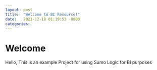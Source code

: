 ```yaml
---
layout: post
title:  "Welcome to BI Resource!"
date:   2021-12-18 01:19:53 -0800
categories: 
---
```


# Welcome

Hello, This is an example Project for using Sumo Logic for BI purposes
